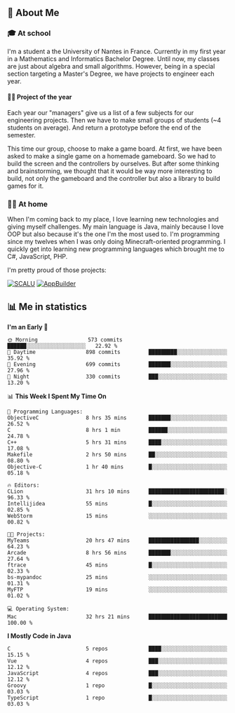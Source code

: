 ## 👀 About Me

### 🎓 At school

I'm a student a the University of Nantes in France. Currently in my first year in a Mathematics and Informatics Bachelor Degree. Until now, my classes are just about algebra and small algorithms. However, being in a special section targeting a Master's Degree, we have projects to engineer each year. 

#### 🔧🔬 Project of the year

Each year our "managers" give us a list of a few subjects for our engineering projects. Then we have to make small groups of students (~4 students on average). And return a prototype before the end of the semester.

This time our group, choose to make a game board. At first, we have been asked to make a single game on a homemade gameboard. So we had to build the screen and the controllers by ourselves. 
But after some thinking and brainstorming, we thought that it would be way more interesting to build, not only the gameboard and the controller but also a library to build games for it.

### 👨‍💻 At home

When I'm coming back to my place, I love learning new technologies and giving myself challenges. My main language is Java, mainly because I love OOP but also because it's the one I'm the most used to. I'm programming since my twelves when I was only doing Minecraft-oriented programming.  I quickly get into learning new programming languages which brought me to C#, JavaScript, PHP. 

I'm pretty proud of those projects:

[![SCALU](https://github-readme-stats.vercel.app/api/pin?username=renardfute&repo=SCALU)](https://github.com/renardfute/scalu)
[![AppBuilder](https://github-readme-stats.vercel.app/api/pin?username=pulsedev2&repo=AppBuilder)](https://github.com/pulsedev2/AppBuilder)

## 📊 Me in statistics
<!--START_SECTION:waka-->
**I'm an Early 🐤** 

```text
🌞 Morning                573 commits         ██████░░░░░░░░░░░░░░░░░░░   22.92 % 
🌆 Daytime                898 commits         █████████░░░░░░░░░░░░░░░░   35.92 % 
🌃 Evening                699 commits         ███████░░░░░░░░░░░░░░░░░░   27.96 % 
🌙 Night                  330 commits         ███░░░░░░░░░░░░░░░░░░░░░░   13.20 % 
```


📊 **This Week I Spent My Time On** 

```text
💬 Programming Languages: 
ObjectiveC               8 hrs 35 mins       ███████░░░░░░░░░░░░░░░░░░   26.52 % 
C                        8 hrs 1 min         ██████░░░░░░░░░░░░░░░░░░░   24.78 % 
C++                      5 hrs 31 mins       ████░░░░░░░░░░░░░░░░░░░░░   17.08 % 
Makefile                 2 hrs 50 mins       ██░░░░░░░░░░░░░░░░░░░░░░░   08.80 % 
Objective-C              1 hr 40 mins        █░░░░░░░░░░░░░░░░░░░░░░░░   05.18 % 

🔥 Editors: 
CLion                    31 hrs 10 mins      ████████████████████████░   96.33 % 
Intellijidea             55 mins             █░░░░░░░░░░░░░░░░░░░░░░░░   02.85 % 
WebStorm                 15 mins             ░░░░░░░░░░░░░░░░░░░░░░░░░   00.82 % 

🐱‍💻 Projects: 
MyTeams                  20 hrs 47 mins      ████████████████░░░░░░░░░   64.23 % 
Arcade                   8 hrs 56 mins       ███████░░░░░░░░░░░░░░░░░░   27.64 % 
ftrace                   45 mins             █░░░░░░░░░░░░░░░░░░░░░░░░   02.33 % 
bs-mypandoc              25 mins             ░░░░░░░░░░░░░░░░░░░░░░░░░   01.31 % 
MyFTP                    19 mins             ░░░░░░░░░░░░░░░░░░░░░░░░░   01.02 % 

💻 Operating System: 
Mac                      32 hrs 21 mins      █████████████████████████   100.00 % 
```

**I Mostly Code in Java** 

```text
C                        5 repos             ████░░░░░░░░░░░░░░░░░░░░░   15.15 % 
Vue                      4 repos             ███░░░░░░░░░░░░░░░░░░░░░░   12.12 % 
JavaScript               4 repos             ███░░░░░░░░░░░░░░░░░░░░░░   12.12 % 
Groovy                   1 repo              █░░░░░░░░░░░░░░░░░░░░░░░░   03.03 % 
TypeScript               1 repo              █░░░░░░░░░░░░░░░░░░░░░░░░   03.03 % 
```




<!--END_SECTION:waka-->
